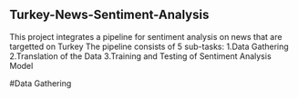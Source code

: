 ## Turkey-News-Sentiment-Analysis
This project integrates a pipeline for sentiment analysis on news that are targetted on Turkey
The pipeline consists of 5 sub-tasks:
1.Data Gathering
2.Translation of the Data
3.Training and Testing of Sentiment Analysis Model

#Data Gathering

